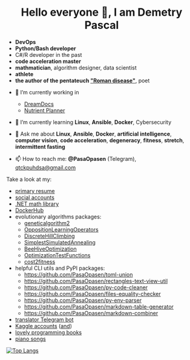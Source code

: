 <h1 align="center">Hello everyone 👋, I am Demetry Pascal</h1>

* **DevOps**
* **Python/Bash developer**
* C#/R developer in the past
* **code acceleration master**
* **mathmatician**, algorithm designer, data scientist
* **athlete**
* **the author of the pentateuch ["Roman disease"](https://github.com/PasaOpasen/RomanDisease2)**, poet

- 🔭 I’m currently working in
  * [DreamDocs](http://aprbot.com)
  * [Nutrient Planner](https://nplanner.ru)

- 🌱 I’m currently learning **Linux**, **Ansible**, **Docker**, Cybersecurity 

- 💬 Ask me about **Linux**, **Ansible**, **Docker**, **artificial intelligence**, **computer vision**, **code acceleration**, **degeneracy**, **fitness**, **stretch**, **intermittent fasting**
- 📫 How to reach me: **@PasaOpasen** (Telegram), qtckpuhdsa@gmail.com

Take a look at my: 
* [primary resume](https://github.com/PasaOpasen/PasaOpasen.github.io)
* [social accounts](https://bio.site/9SR9hX)
* [.NET math library](https://github.com/PasaOpasen/MathClasses)
* [DockerHub](https://hub.docker.com/u/pasaopasen)
* evolutionary algorithms packages:
    * [geneticalgorithm2](https://github.com/PasaOpasen/geneticalgorithm2)
    * [OppositionLearningOperators](https://github.com/PasaOpasen/opp-op-pop-init)
    * [DiscreteHillClimbing](https://github.com/PasaOpasen/DiscreteHillClimbing)
    * [SimplestSimulatedAnnealing](https://github.com/PasaOpasen/SimplestSimulatedAnnealing)
    * [BeeHiveOptimization](https://github.com/PasaOpasen/BeehiveMethod)
    * [OptimizationTestFunctions](https://github.com/PasaOpasen/OptimizationTestFunctions)
    * [cost2fitness](https://github.com/PasaOpasen/cost2fitness)
* helpful CLI utils and PyPI packages:
  * https://github.com/PasaOpasen/toml-union
  * https://github.com/PasaOpasen/rectangles-text-view-util
  * https://github.com/PasaOpasen/py-code-cleaner
  * https://github.com/PasaOpasen/files-equality-checker
  * https://github.com/PasaOpasen/py-env-parser
  * https://github.com/PasaOpasen/markdown-table-generator
  * https://github.com/PasaOpasen/markdown-combiner
* [translator Telegram bot](https://github.com/PasaOpasen/TranslatorBot) 
* [Kaggle accounts](https://www.kaggle.com/demetrypascal) ([and](https://www.kaggle.com/demetrypascal2))
* [lovely programming books](https://github.com/PasaOpasen/ProgrammingBooks)
* [piano songs](https://gitlab.com/PasaOpasen/pasa-opasen-music/-/tree/master/Piano)

[![Top Langs](https://github-readme-stats.vercel.app/api/top-langs/?username=PasaOpasen&hide=fortran,html,css,scss,vba,java,rich%20text%20format,c,typescript,matlab,javascript,jupyter%20notebook&langs_count=12&layout=compact)](https://github.com/anuraghazra/github-readme-stats)

